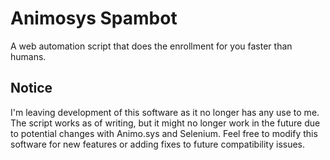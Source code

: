 # Animosys Spambot
A web automation script that does the enrollment for you faster than humans.

## Notice
I'm leaving development of this software as it no longer has any use to me. The script works as of writing, but it might no longer work in the future due to potential changes with Animo.sys and Selenium. Feel free to modify this software for new features or adding fixes to future compatibility issues.
